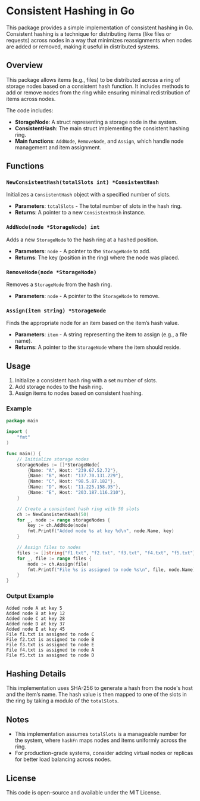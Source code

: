 # Consistent Hashing in Go

This package provides a simple implementation of consistent hashing in Go. Consistent hashing is a technique for distributing items (like files or requests) across nodes in a way that minimizes reassignments when nodes are added or removed, making it useful in distributed systems.

## Overview

This package allows items (e.g., files) to be distributed across a ring of storage nodes based on a consistent hash function. It includes methods to add or remove nodes from the ring while ensuring minimal redistribution of items across nodes.

The code includes:
- **StorageNode**: A struct representing a storage node in the system.
- **ConsistentHash**: The main struct implementing the consistent hashing ring.
- **Main functions**: `AddNode`, `RemoveNode`, and `Assign`, which handle node management and item assignment.

## Functions

### `NewConsistentHash(totalSlots int) *ConsistentHash`

Initializes a `ConsistentHash` object with a specified number of slots.

- **Parameters**: `totalSlots` - The total number of slots in the hash ring.
- **Returns**: A pointer to a new `ConsistentHash` instance.

### `AddNode(node *StorageNode) int`

Adds a new `StorageNode` to the hash ring at a hashed position.

- **Parameters**: `node` - A pointer to the `StorageNode` to add.
- **Returns**: The key (position in the ring) where the node was placed.

### `RemoveNode(node *StorageNode)`

Removes a `StorageNode` from the hash ring.

- **Parameters**: `node` - A pointer to the `StorageNode` to remove.

### `Assign(item string) *StorageNode`

Finds the appropriate node for an item based on the item’s hash value.

- **Parameters**: `item` - A string representing the item to assign (e.g., a file name).
- **Returns**: A pointer to the `StorageNode` where the item should reside.

## Usage

1. Initialize a consistent hash ring with a set number of slots.
2. Add storage nodes to the hash ring.
3. Assign items to nodes based on consistent hashing.

### Example

```go
package main

import (
	"fmt"
)

func main() {
	// Initialize storage nodes
	storageNodes := []*StorageNode{
		{Name: "A", Host: "239.67.52.72"},
		{Name: "B", Host: "137.70.131.229"},
		{Name: "C", Host: "98.5.87.182"},
		{Name: "D", Host: "11.225.158.95"},
		{Name: "E", Host: "203.187.116.210"},
	}

	// Create a consistent hash ring with 50 slots
	ch := NewConsistentHash(50)
	for _, node := range storageNodes {
		key := ch.AddNode(node)
		fmt.Printf("Added node %s at key %d\n", node.Name, key)
	}

	// Assign files to nodes
	files := []string{"f1.txt", "f2.txt", "f3.txt", "f4.txt", "f5.txt"}
	for _, file := range files {
		node := ch.Assign(file)
		fmt.Printf("File %s is assigned to node %s\n", file, node.Name)
	}
}
```

### Output Example

```
Added node A at key 5
Added node B at key 12
Added node C at key 28
Added node D at key 37
Added node E at key 45
File f1.txt is assigned to node C
File f2.txt is assigned to node B
File f3.txt is assigned to node E
File f4.txt is assigned to node A
File f5.txt is assigned to node D
```

## Hashing Details

This implementation uses SHA-256 to generate a hash from the node's host and the item’s name. The hash value is then mapped to one of the slots in the ring by taking a modulo of the `totalSlots`.

## Notes

- This implementation assumes `totalSlots` is a manageable number for the system, where `hashFn` maps nodes and items uniformly across the ring.
- For production-grade systems, consider adding virtual nodes or replicas for better load balancing across nodes.

## License

This code is open-source and available under the MIT License.